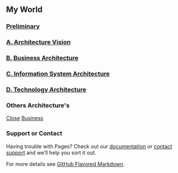 



## My World





### [Preliminary](pre.html)

### [A. Architecture Vision](vision.html)

### [B. Business Architecture](bus.html)

### [C. Information System Architecture](info.html)

### [D. Technology Architecture](tech.html)













### Others Architecture's
[Close](#) [Business](#)

### Support or Contact

Having trouble with Pages? Check out our [documentation](https://docs.github.com/categories/github-pages-basics/) or [contact support](https://github.com/contact) and we’ll help you sort it out.

For more details see [GitHub Flavored Markdown](https://guides.github.com/features/mastering-markdown/).
